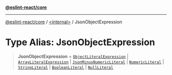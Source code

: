 [**@eslint-react/core**](../../README.md)

***

[@eslint-react/core](../../README.md) / [\<internal\>](../README.md) / JsonObjectExpression

# Type Alias: JsonObjectExpression

> **JsonObjectExpression** = [`ObjectLiteralExpression`](../interfaces/ObjectLiteralExpression.md) \| [`ArrayLiteralExpression`](../interfaces/ArrayLiteralExpression.md) \| [`JsonMinusNumericLiteral`](../interfaces/JsonMinusNumericLiteral.md) \| [`NumericLiteral`](../interfaces/NumericLiteral.md) \| [`StringLiteral`](../interfaces/StringLiteral-1.md) \| [`BooleanLiteral`](BooleanLiteral.md) \| [`NullLiteral`](../interfaces/NullLiteral-1.md)
